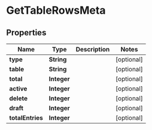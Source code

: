 
# GetTableRowsMeta

## Properties
Name | Type | Description | Notes
------------ | ------------- | ------------- | -------------
**type** | **String** |  |  [optional]
**table** | **String** |  |  [optional]
**total** | **Integer** |  |  [optional]
**active** | **Integer** |  |  [optional]
**delete** | **Integer** |  |  [optional]
**draft** | **Integer** |  |  [optional]
**totalEntries** | **Integer** |  |  [optional]



